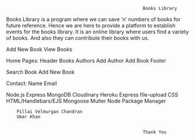                                                         Books Library

<!-- Description : -->

Books Library is a program where we can save ‘n’ numbers of books for future reference. Hence we are here to provide a platform to establish events for the books library. It is an online library where users find a variety of books. And also they can contribute their books with us.

<!-- Features : -->

Add New Book
View Books

<!-- Pages : -->

Home Pages:
Header
Books
Authors
Add Author
Add Book
Footer

<!-- Event: -->

Search Book
Add New Book

<!-- (Extra Features) -->

Contact:
Name
Email

<!-- Build With: -->

Node.js
Express
MongoDB
Cloudinary
Heroku
Express file-upload
CSS
HTML/Handlebars/EJS
Mongoose
Multer
Node Package Manager

<!-- Team Members : -->

        Pillai Velmurgan Chandran
        Umar Khan


                                                        Thank You
